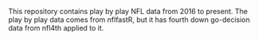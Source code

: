 This repository contains play by play NFL data from 2016 to present. The play by play data comes from nflfastR, but it has fourth down go-decision data from nfl4th applied to it.
